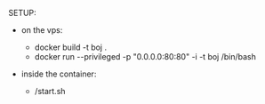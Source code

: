 SETUP:
* on the vps:
    * docker build -t boj .
    * docker run --privileged -p "0.0.0.0:80:80"  -i -t boj /bin/bash
    
* inside the container:
    * /start.sh




    
